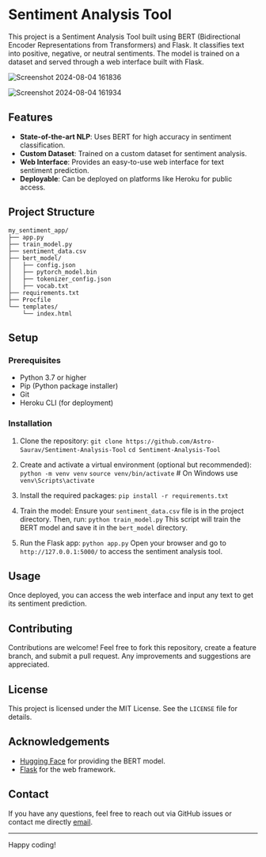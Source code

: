 # Sentiment Analysis Tool

This project is a Sentiment Analysis Tool built using BERT (Bidirectional Encoder Representations from Transformers) and Flask. It classifies text into positive, negative, or neutral sentiments. The model is trained on a dataset and served through a web interface built with Flask.

![Screenshot 2024-08-04 161836](https://github.com/user-attachments/assets/13b63187-9180-4d7a-ac94-b8901b63421b)

![Screenshot 2024-08-04 161934](https://github.com/user-attachments/assets/1753d77c-219d-451b-b852-5bcd4cfa70a6)

## Features

- **State-of-the-art NLP**: Uses BERT for high accuracy in sentiment classification.
- **Custom Dataset**: Trained on a custom dataset for sentiment analysis.
- **Web Interface**: Provides an easy-to-use web interface for text sentiment prediction.
- **Deployable**: Can be deployed on platforms like Heroku for public access.

## Project Structure

```plaintext
my_sentiment_app/
├── app.py
├── train_model.py
├── sentiment_data.csv
├── bert_model/
│   ├── config.json
│   ├── pytorch_model.bin
│   ├── tokenizer_config.json
│   ├── vocab.txt
├── requirements.txt
├── Procfile
└── templates/
    └── index.html
```

## Setup

### Prerequisites

- Python 3.7 or higher
- Pip (Python package installer)
- Git
- Heroku CLI (for deployment)

### Installation

1. Clone the repository:
   `git clone https://github.com/Astro-Saurav/Sentiment-Analysis-Tool`
   `cd Sentiment-Analysis-Tool`

2. Create and activate a virtual environment (optional but recommended):
   `python -m venv venv`
   `source venv/bin/activate`  # On Windows use `venv\Scripts\activate`

3. Install the required packages:
   `pip install -r requirements.txt`

4. Train the model:
   Ensure your `sentiment_data.csv` file is in the project directory. Then, run:
   `python train_model.py`
   This script will train the BERT model and save it in the `bert_model` directory.

5. Run the Flask app:
   `python app.py`
   Open your browser and go to `http://127.0.0.1:5000/` to access the sentiment analysis tool.


## Usage

Once deployed, you can access the web interface and input any text to get its sentiment prediction.

## Contributing

Contributions are welcome! Feel free to fork this repository, create a feature branch, and submit a pull request. Any improvements and suggestions are appreciated.

## License

This project is licensed under the MIT License. See the `LICENSE` file for details.

## Acknowledgements

- [Hugging Face](https://huggingface.co/) for providing the BERT model.
- [Flask](https://flask.palletsprojects.com/) for the web framework.

## Contact

If you have any questions, feel free to reach out via GitHub issues or contact me directly [email](mailto:0501saurav@gmail.com).

---

Happy coding!
